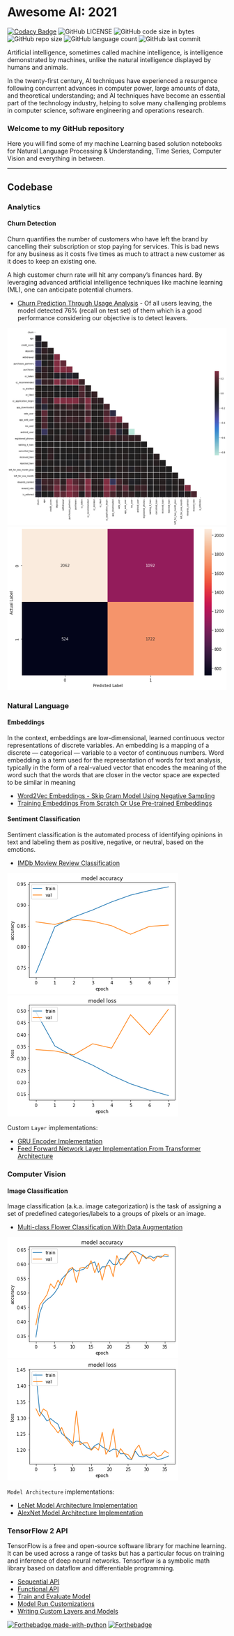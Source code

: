 # Awesome AI: 2021

[![Codacy Badge](https://api.codacy.com/project/badge/Grade/27618c4c51a3408091f5dc4f8a4fbf06)](https://app.codacy.com/gh/nityansuman/ai-codebase?utm_source=github.com&utm_medium=referral&utm_content=nityansuman/ai-codebase&utm_campaign=Badge_Grade_Settings)
![GitHub LICENSE](https://img.shields.io/github/license/nityansuman/ai-codebase)
![GitHub code size in bytes](https://img.shields.io/github/languages/code-size/nityansuman/ai-codebase)
![GitHub repo size](https://img.shields.io/github/repo-size/nityansuman/ai-codebase)
![GitHub language count](https://img.shields.io/github/languages/count/nityansuman/ai-codebase)
![GitHub last commit](https://img.shields.io/github/last-commit/nityansuman/ai-codebase)

Artificial intelligence, sometimes called machine intelligence, is intelligence demonstrated by machines, unlike the natural intelligence displayed by humans and animals.

In the twenty-first century, AI techniques have experienced a resurgence following concurrent advances in computer power, large amounts of data, and theoretical understanding; and AI techniques have become an essential part of the technology industry, helping to solve many challenging problems in computer science, software engineering and operations research.

### Welcome to my GitHub repository

Here you will find some of my machine Learning based solution notebooks for Natural Language Processing & Understanding, Time Series, Computer Vision and everything in between.

---

## Codebase

### Analytics

#### Churn Detection

Churn quantifies the number of customers who have left the brand by cancelling their subscription or stop paying for services. This is bad news for any business as it costs five times as much to attract a new customer as it does to keep an existing one.

A high customer churn rate will hit any company’s finances hard. By leveraging advanced artificial intelligence techniques like machine learning (ML), one can anticipate potential churners.

- [Churn Prediction Through Usage Analysis](analytics/churn-prediction-through-usage-analysis.ipynb) - Of all users leaving, the model detected 76% (recall on test set) of them which is a good performance considering our objective is to detect leavers.

![feature-corr](analytics/images/churn-prediction-feature-correlation.png)
![confusion-matrix](analytics/images/churn-prediction-confusion-matrix.png)

### Natural Language

#### Embeddings

In the context, embeddings are low-dimensional, learned continuous vector representations of discrete variables.
An embedding is a mapping of a discrete — categorical — variable to a vector of continuous numbers.
Word embedding is a term used for the representation of words for text analysis, typically in the form of a real-valued vector that encodes the meaning of the word such that the words that are closer in the vector space are expected to be similar in meaning

- [Word2Vec Embeddings - Skip Gram Model Using Negative Sampling](natural-language/skip-gram-word2vec.ipynb)
- [Training Embeddings From Scratch Or Use Pre-trained Embeddings](natural-language/embeddings-playground.ipynb)

#### Sentiment Classification

Sentiment classification is the automated process of identifying opinions in text and labeling them as positive, negative, or neutral, based on the emotions.

- [IMDb Moview Review Classification](natural-language/classification-playground.ipynb)

![model-acc](natural-language/images/review-classification-acc.png)
![model-loss](natural-language/images/review-classification-loss.png)

Custom `Layer` implementations:

- [GRU Encoder Implementation](natural-language/encoder.py)
- [Feed Forward Network Layer Implementation From Transformer Architecture](natural-language/feed_forward_network.py)

<!-- ### Time Series

A time series is a series of data points indexed (or listed or graphed) in time order.

- [Sales Forecasting](time-series/)

### Structured Data

Predictive analytics is the branch of the advanced analytics which is used to make predictions about unknown events using tabulated data points.

- [Customer Churn Prediction](structured-data/)
- [Customer Lifetime Value Prediction](structured-data/) -->

### Computer Vision

#### Image Classification

Image classification (a.k.a. image categorization) is the task of assigning a set of predefined categories/labels to a groups of pixels or an image.

- [Multi-class Flower Classification With Data Augmentation](computer-vision/image-classification-with-data-agumentation.ipynb)

![model-acc](computer-vision/images/flower-classification-acc.png)
![model-loss](computer-vision/images/flower-classification-loss.png)

`Model Architecture` implementations:

- [LeNet Model Architecture Implementation](computer-vision/le_net.py)
- [AlexNet Model Architecture Implementation](computer-vision/alex_net.py)

### TensorFlow 2 API

TensorFlow is a free and open-source software library for machine learning. It can be used across a range of tasks but has a particular focus on training and inference of deep neural networks. Tensorflow is a symbolic math library based on dataflow and differentiable programming.

- [Sequential API](tensorflow2-api/sequential-model-api.ipynb)
- [Functional API](tensorflow2-api/functional-model-api.ipynb)
- [Train and Evaluate Model](tensorflow2-api/train-and-evaluate-model.ipynb)
- [Model Run Customizations](tensorflow2-api/model-run-customizations.ipynb)
- [Writing Custom Layers and Models](tensorflow2-api/writing-new-layers-and-models-via-subclassing.ipynb)

[![Forthebadge made-with-python](http://ForTheBadge.com/images/badges/made-with-python.svg)](https://www.python.org/)
[![Forthebadge](https://forthebadge.com/images/badges/built-with-love.svg)](https://forthebadge.com)
